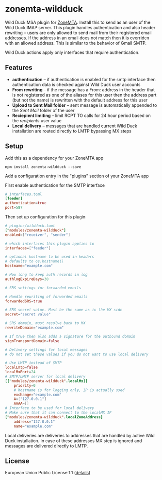 # zonemta-wildduck

Wild Duck MSA plugin for [ZoneMTA](https://github.com/zone-eu/zone-mta). Install this to send as an user of the Wild Duck IMAP server. This plugin handles authentication and also header rewriting – users are only allowed to send mail from their registered email addresses. If the address in an email does not match then it is overriden with an allowed address. This is similar to the behavior of Gmail SMTP.

Wild Duck actions apply only interfaces that require authentication.

## Features

* **authentication** – if authentication is enabled for the smtp interface then authentication data is checked against Wild Duck user accounts
* **From rewriting** – if the message has a From: address in the header that is not registered as one of the aliases for this user then the address part (but not the name) is rewritten with the default address for this user
* **Upload to Sent Mail folder** – sent message is automatically appended to the _Sent Mail_ folder of the user
* **Reciepient limiting** – limit RCPT TO calls for 24 hour period based on the _recipients_ user value
* **Local delivery** – messages that are handled current Wild Duck installation are routed directly to LMTP bypassing MX steps

## Setup

Add this as a dependency for your ZoneMTA app

```
npm install zonemta-wildduck --save
```

Add a configuration entry in the "plugins" section of your ZoneMTA app

First enable authentication for the SMTP interface

```toml
# interfaces.toml
[feeder]
authentication=true
port=587
```

Then set up configuration for this plugin

```toml
# plugins/wildduck.toml
["modules/zonemta-wildduck"]
enabled=["receiver", "sender"]

# which interfaces this plugin applies to
interfaces=["feeder"]

# optional hostname to be used in headers
# defaults to os.hostname()
hostname="example.com"

# How long to keep auth records in log
authlogExpireDays=30

# SRS settings for forwarded emails

# Handle rewriting of forwarded emails
forwardedSRS=true

# SRS secret value. Must be the same as in the MX side
secret="secret value"

# SRS domain, must resolve back to MX
rewriteDomain="example.com"

# If true then also adds a signature for the outbound domain
signTransportDomain=false

# Delivery settings for local messages
# do not set these values if you do not want to use local delivery

# Use LMTP instead of SMTP
localLmtp=false
localMxPort=24
# SMTP/LMTP server for local delivery
[["modules/zonemta-wildduck".localMx]]
    priority=0
    # hostname is for logging only, IP is actually used
    exchange="example.com"
    A=["127.0.0.1"]
    AAAA=[]
# Interface to be used for local delivery
# Make sure that it can connect to the localMX IP
["modules/zonemta-wildduck".localZoneAddress]
    address="127.0.0.1"
    name="example.com"
```

Local deliveries are deliveries to addresses that are handled by active Wild Duck installation. In case of these addresses MX step is ignored and messages are delivered directly to LMTP.

## License

European Union Public License 1.1 ([details](http://ec.europa.eu/idabc/eupl.html))
